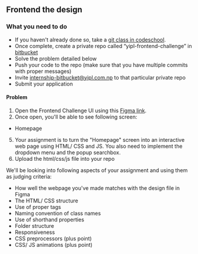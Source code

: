 ## Frontend the design

### What you need to do

* If you haven't already done so, take a [git class in codeschool](https://www.codeschool.com/courses/try-git).
* Once complete, create a private repo called “yipl-frontend-challenge” in [bitbucket](https://bitbucket.org)
* Solve the problem detailed below
* Push your code to the repo (make sure that you have multiple commits with proper messages) 
* Invite internship-bitbucket@yipl.com.np to that particular private repo
* Submit your application

#### Problem

1. Open the Frontend Challenge UI using this [Figma link](https://www.figma.com/file/XRnfVIsxJLoyJIzuUqQto0/Internship-Test---Frontend?type=design&node-id=0-1&mode=design).
2. Once open, you'll  be able to see following screen: 
 - Homepage
5. Your assignment is to turn the "Homepage" screen into an interactive web page using HTML/ CSS and JS. You also need to implement the dropdown menu and the popup searchbox. 
5. Upload the html/css/js file into your repo

We'll be looking into following aspects of your assignment and using them as judging criteria:
- How well the webpage you've made matches with the design file in Figma
- The HTML/ CSS structure 
- Use of proper tags
- Naming convention of class names
- Use of shorthand properties
- Folder structure
- Responsiveness
- CSS preprocessors (plus point)
- CSS/ JS animations (plus point)
